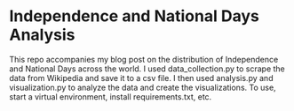 # Independence and National Days Analysis

This repo accompanies my blog post on the distribution of Independence and National Days across the world. I used data_collection.py to scrape the data from Wikipedia and save it to a csv file. I then used analysis.py and visualization.py to analyze the data and create the visualizations. To use, start a virtual environment, install requirements.txt, etc.